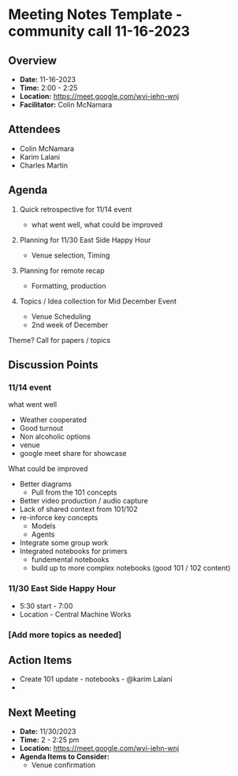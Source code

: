 
# Meeting Notes Template - community call 11-16-2023

## Overview
* **Date:** 11-16-2023
* **Time:** 2:00 - 2:25
* **Location:** https://meet.google.com/wvi-iehn-wnj
* **Facilitator:** Colin McNamara

## Attendees
* Colin McNamara
* Karim Lalani
* Charles Martin

## Agenda
1. Quick retrospective for 11/14 event
    * what went well, what could be improved

2. Planning for 11/30 East Side Happy Hour
    * Venue selection, Timing

3. Planning for remote recap
    * Formatting, production

4. Topics / Idea collection for Mid December Event
    * Venue Scheduling
    * 2nd week of December

    
       
Theme?
Call for papers / topics

## Discussion Points

### 11/14 event
what went well
* Weather cooperated
* Good turnout
* Non alcoholic options
* venue 
* google meet share for showcase


What could be improved
* Better diagrams 
    * Pull from the 101 concepts
* Better video production / audio capture
* Lack of shared context from 101/102 
* re-inforce key concepts 
    * Models
    * Agents
* Integrate some group work
* Integrated notebooks for primers
    * fundemental notebooks
    * build up to more complex notebooks (good 101 / 102 content)

### 11/30 East Side Happy Hour
* 5:30 start - 7:00
* Location - Central Machine Works


### [Add more topics as needed]

## Action Items
* Create 101 update - notebooks - @karim Lalani
* 


## Next Meeting
* **Date:** 11/30/2023
* **Time:** 2 - 2:25 pm
* **Location:** https://meet.google.com/wvi-iehn-wnj
* **Agenda Items to Consider:** 
    * Venue confirmation 


